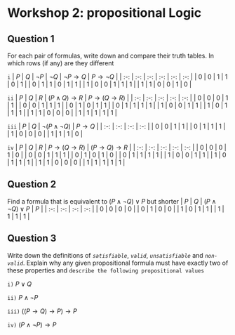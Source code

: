 # Workshop 2: propositional Logic

## Question 1
For each pair of formulas, write down and compare their truth tables. In which rows (if any) are they different

`i`
| $P$ | $Q$ | $\neg P$ | $\neg Q$ | $\neg P \rightarrow Q$ | $P \rightarrow \neg Q$ |
| :-: | :-: | :-: | :-: | :-: | :-: |
| 0 | 0 | 1 | 1 | 0 | 1 |
| 0 | 1 | 1 | 0 | 1 | 1 |
| 1 | 0 | 0 | 1 | 1 | 1 |
| 1 | 1 | 0 | 0 | 1 | 0 |

`ii`
| $P$ | $Q$ | $R$ | $(P \wedge Q) \rightarrow R$ | $P \rightarrow (Q \rightarrow R)$ |
| :-: | :-: | :-: | :-: | :-: |
| 0 | 0 | 0 | 1 | 1 |
| 0 | 0 | 1 | 1 | 1 |
| 0 | 1 | 0 | 1 | 1 |
| 0 | 1 | 1 | 1 | 1 |
| 1 | 0 | 0 | 1 | 1 |
| 1 | 0 | 1 | 1 | 1 |
| 1 | 1 | 0 | 0 | 0 |
| 1 | 1 | 1 | 1 | 1 |

`iii`
| $P$ | $Q$ | $\neg (P \wedge \neg Q)$ | $P \rightarrow Q$ |
| :-: | :-: | :-: | :-: |
| 0 | 0 | 1 | 1 |
| 0 | 1 | 1 | 1 |
| 1 | 0 | 0 | 0 |
| 1 | 1 | 1 | 0 |

`iv`
| $P$ | $Q$ | $R$ | $P \rightarrow (Q \rightarrow R)$ | $(P \rightarrow Q) \rightarrow R$ |
| :-: | :-: | :-: | :-: | :-: |
| 0 | 0 | 0 | 1 | 0 |
| 0 | 0 | 1 | 1 | 1 |
| 0 | 1 | 0 | 1 | 0 |
| 0 | 1 | 1 | 1 | 1 |
| 1 | 0 | 0 | 1 | 1 |
| 1 | 0 | 1 | 1 | 1 |
| 1 | 1 | 0 | 0 | 0 |
| 1 | 1 | 1 | 1 | 1 |

## Question 2
Find a formula that is equivalent to $(P \wedge \neg Q) \vee P$ but shorter
| $P$ | $Q$ | $(P \wedge \neg Q) \vee P$ | $P$ |
| :-: | :-: | :-: | :-: |
| 0 | 0 | 0 | 0 |
| 0 | 1 | 0 | 0 |
| 1 | 0 | 1 | 1 |
| 1 | 1 | 1 | 1 |

## Question 3
Write down the definitions of _`satisfiable`_, _`valid`_, _`unsatisfiable`_ and _`non-valid`_. Explain why any given propositional formula must have exactly two of these properties and `describe the following propositional values`

`i)` $P \vee Q$

`ii)` $P \wedge \neg P$

`iii)` $((P \rightarrow Q) \rightarrow P) \rightarrow P$

`iv)` $(P \wedge \neg P) \rightarrow P$